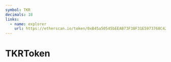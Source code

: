 ```yaml
---
symbol: TKR
decimals: 18
links:
  - name: explorer
    url: https://etherscan.io/token/0xB45a50545bEEAB73F38F31E5973768C421805E5E
---
```


# TKRToken
